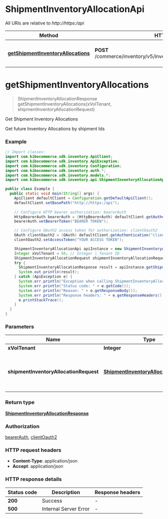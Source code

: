 # ShipmentInventoryAllocationApi

All URIs are relative to *http://https:/api*

| Method | HTTP request | Description |
|------------- | ------------- | -------------|
| [**getShipmentInventoryAllocations**](ShipmentInventoryAllocationApi.md#getShipmentInventoryAllocations) | **POST** /commerce/inventory/v5/inventory/shipmentInventoryAllocations | Get Shipment Inventory Allocations |


<a name="getShipmentInventoryAllocations"></a>
# **getShipmentInventoryAllocations**
> ShipmentInventoryAllocationResponse getShipmentInventoryAllocations(xVolTenant, shipmentInventoryAllocationRequest)

Get Shipment Inventory Allocations

Get future Inventory Allocations by shipment Ids

### Example
```java
// Import classes:
import com.kibocommerce.sdk.inventory.ApiClient;
import com.kibocommerce.sdk.inventory.ApiException;
import com.kibocommerce.sdk.inventory.Configuration;
import com.kibocommerce.sdk.inventory.auth.*;
import com.kibocommerce.sdk.inventory.models.*;
import com.kibocommerce.sdk.inventory.api.ShipmentInventoryAllocationApi;

public class Example {
  public static void main(String[] args) {
    ApiClient defaultClient = Configuration.getDefaultApiClient();
    defaultClient.setBasePath("http://https:/api");
    
    // Configure HTTP bearer authorization: bearerAuth
    HttpBearerAuth bearerAuth = (HttpBearerAuth) defaultClient.getAuthentication("bearerAuth");
    bearerAuth.setBearerToken("BEARER TOKEN");

    // Configure OAuth2 access token for authorization: clientOauth2
    OAuth clientOauth2 = (OAuth) defaultClient.getAuthentication("clientOauth2");
    clientOauth2.setAccessToken("YOUR ACCESS TOKEN");

    ShipmentInventoryAllocationApi apiInstance = new ShipmentInventoryAllocationApi(defaultClient);
    Integer xVolTenant = 56; // Integer | Tenant ID
    ShipmentInventoryAllocationRequest shipmentInventoryAllocationRequest = new ShipmentInventoryAllocationRequest(); // ShipmentInventoryAllocationRequest | Request to future and current inventory allocations of item
    try {
      ShipmentInventoryAllocationResponse result = apiInstance.getShipmentInventoryAllocations(xVolTenant, shipmentInventoryAllocationRequest);
      System.out.println(result);
    } catch (ApiException e) {
      System.err.println("Exception when calling ShipmentInventoryAllocationApi#getShipmentInventoryAllocations");
      System.err.println("Status code: " + e.getCode());
      System.err.println("Reason: " + e.getResponseBody());
      System.err.println("Response headers: " + e.getResponseHeaders());
      e.printStackTrace();
    }
  }
}
```

### Parameters

| Name | Type | Description  | Notes |
|------------- | ------------- | ------------- | -------------|
| **xVolTenant** | **Integer**| Tenant ID | |
| **shipmentInventoryAllocationRequest** | [**ShipmentInventoryAllocationRequest**](ShipmentInventoryAllocationRequest.md)| Request to future and current inventory allocations of item | |

### Return type

[**ShipmentInventoryAllocationResponse**](ShipmentInventoryAllocationResponse.md)

### Authorization

[bearerAuth](../README.md#bearerAuth), [clientOauth2](../README.md#clientOauth2)

### HTTP request headers

 - **Content-Type**: application/json
 - **Accept**: application/json

### HTTP response details
| Status code | Description | Response headers |
|-------------|-------------|------------------|
| **200** | Success |  -  |
| **500** | Internal Server Error |  -  |

